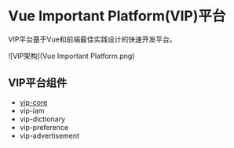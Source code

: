 # Vue Important Platform(VIP)平台

VIP平台基于Vue和前端最佳实践设计的快速开发平台。

![VIP架构](Vue Important Platform.png)

## VIP平台组件

* [vip-core](vip-core.md)
* vip-iam
* vip-dictionary
* vip-preference
* vip-advertisement